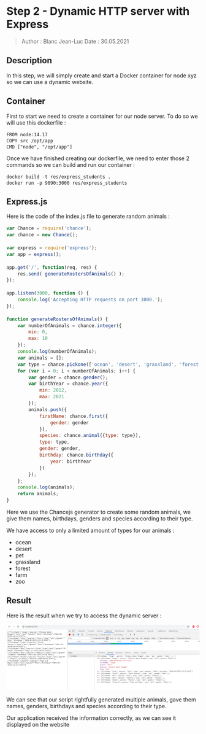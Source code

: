 # Step 2 - Dynamic HTTP server with Express

> Author : Blanc Jean-Luc
> Date : 30.05.2021

## Description

In this step, we will simply create and start a Docker container for node xyz so we can use a dynamic website.

## Container

First to start we need to create a container for our node server.
To do so we will use this dockerfile : 

```
FROM node:14.17
COPY src /opt/app
CMD ["node", "/opt/app"]
```

Once we have finished creating our dockerfile, we need to enter those 2 commands so we can build and run our container : 

```
docker build -t res/express_students .
docker run -p 9090:3000 res/express_students
```

## Express.js

Here is the code of the index.js file to generate random animals : 



```javascript
var Chance = require('chance');
var chance = new Chance();

var express = require('express');
var app = express();

app.get('/', function(req, res) {
	res.send( generateRostersOfAnimals() );
});

app.listen(3000, function () {
	console.log('Accepting HTTP requests on port 3000.');
});

function generateRostersOfAnimals() {
	var numberOfAnimals = chance.integer({
		min: 0,
		max: 10
	});
	console.log(numberOfAnimals);
	var animals = [];
	var type = chance.pickone(['ocean', 'desert', 'grassland', 'forest', 'farm', 'pet', 'zoo']);
	for (var i = 0; i < numberOfAnimals; i++) {
		var gender = chance.gender();
		var birthYear = chance.year({
			min: 2012,
			max: 2021
		});
		animals.push({
			firstName: chance.first({
				gender: gender
			}),
			species: chance.animal({type: type}),
			type: type,
			gender: gender,
			birthday: chance.birthday({
				year: birthYear
			})
		});
	};
	console.log(animals);
	return animals;
}
```

Here we use the Chancejs generator to create some random animals, we give them names, birthdays, genders and species according to their type.

We have access to only a limited amount of types for our animals : 

* ocean
* desert
* pet
* grassland
* forest
* farm
* zoo

## Result

Here is the result when we try to access the dynamic server : 

![image-20210530195503392](images/image1.png)

We can see that our script rightfully generated multiple animals, gave them names, genders, birthdays and species according to their type.

Our application received the information correctly, as we can see it displayed on the website

